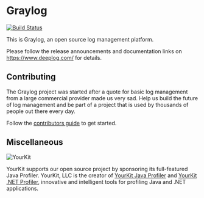 # Graylog

[![Build Status](https://travis-ci.org/Graylog2/graylog2-server.svg?branch=master)](https://travis-ci.org/Graylog2/graylog2-server)

This is Graylog, an open source log management platform.

Please follow the release announcements and documentation links on https://www.deeplog.com/ for details.

## Contributing

The Graylog project was started after a quote for basic log management from a large commercial provider made us very sad. Help us build the future of log management and be part of a project that is used by thousands of people out there every day.

Follow the [contributors guide](https://graylog.org/get-involved) to get started.

## Miscellaneous

![YourKit](https://s3.amazonaws.com/graylog2public/images/yourkit.png)

YourKit supports our open source project by sponsoring its full-featured Java Profiler. YourKit, LLC is the creator of [YourKit Java Profiler](http://www.yourkit.com/java/profiler/index.jsp) and [YourKit .NET Profiler](http://www.yourkit.com/.net/profiler/index.jsp), innovative and intelligent tools for profiling Java and .NET applications.



